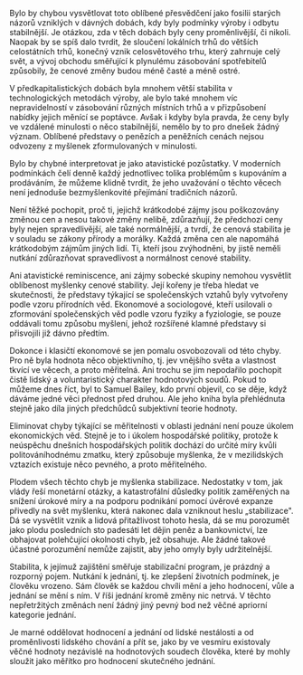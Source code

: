 Bylo by chybou vysvětlovat toto oblíbené přesvědčení jako fosilii starých názorů vzniklých v dávných dobách, kdy byly podmínky výroby i odbytu stabilnější. Je otázkou, zda v těch dobách byly ceny proměnlivější, či nikoli. Naopak by se spíš dalo tvrdit, že sloučení lokálních trhů do větších celostátních trhů, konečný vznik celosvětového trhu, který zahrnuje celý svět, a vývoj obchodu směřující k plynulému zásobování spotřebitelů způsobily, že cenové změny budou méně časté a méně ostré.

V předkapitalistických dobách byla mnohem větší stabilita v technologických metodách výroby, ale bylo také mnohem víc nepravidelností v zásobování různých místních trhů a v přizpůsobení nabídky jejich měnící se poptávce. Avšak i kdyby byla pravda, že ceny byly ve vzdálené minulosti o něco stabilnější, nemělo by to pro dnešek žádný význam. Oblíbené představy o penězích a peněžních cenách nejsou odvozeny z myšlenek zformulovaných v minulosti.

Bylo by chybné interpretovat je jako atavistické pozůstatky. V moderních podmínkách čelí denně každý jednotlivec tolika problémům s kupováním a prodáváním, že můžeme klidně tvrdit, že jeho uvažování o těchto věcech není jednoduše bezmyšlenkovité přejímání tradičních názorů.

Není těžké pochopit, proč ti, jejichž krátkodobé zájmy jsou poškozovány změnou cen a nesou takové změny nelibě, zdůrazňují, že předchozí ceny byly nejen spravedlivější, ale také normálnější, a tvrdí, že cenová stabilita je v souladu se zákony přírody a morálky. Každá změna cen ale napomáhá krátkodobým zájmům jiných lidí. Ti, kteří jsou zvýhodněni, by jistě neměli nutkání zdůrazňovat spravedlivost a normálnost cenové stability.

Ani atavistické reminiscence, ani zájmy sobecké skupiny nemohou vysvětlit oblíbenost myšlenky cenové stability. Její kořeny je třeba hledat ve skutečnosti, že představy týkající se společenských vztahů byly vytvořeny podle vzoru přírodních věd. Ekonomové a sociologové, kteří usilovali o zformování společenských věd podle vzoru fyziky a fyziologie, se pouze oddávali tomu způsobu myšlení, jehož rozšířené klamné představy si přisvojili již dávno předtím.

Dokonce i klasičtí ekonomové se jen pomalu osvobozovali od této chyby. Pro ně byla hodnota něco objektivního, tj. jev vnějšího světa a vlastnost tkvící ve věcech, a proto měřitelná. Ani trochu se jim nepodařilo pochopit čistě lidský a voluntaristický charakter hodnotových soudů. Pokud to můžeme dnes říct, byl to Samuel Bailey, kdo první objevil, co se děje, když dáváme jedné věci přednost před druhou. Ale jeho kniha byla přehlédnuta stejně jako díla jiných předchůdců subjektivní teorie hodnoty.

Eliminovat chyby týkající se měřitelnosti v oblasti jednání není pouze úkolem ekonomických věd. Stejně je to i úkolem hospodářské politiky, protože k neúspěchu dnešních hospodářských politik dochází do určité míry kvůli politováníhodnému zmatku, který způsobuje myšlenka, že v mezilidských vztazích existuje něco pevného, a proto měřitelného.

Plodem všech těchto chyb je myšlenka stabilizace. Nedostatky v tom, jak vlády řeší monetární otázky, a katastrofální důsledky politik zaměřených na snížení úrokové míry a na podporu podnikání pomocí úvěrové expanze přivedly na svět myšlenku, která nakonec dala vzniknout heslu „stabilizace". Dá se vysvětlit vznik a lidová přitažlivost tohoto hesla, dá se mu porozumět jako plodu posledních sto padesáti let dějin peněz a bankovnictví, lze obhajovat polehčující okolnosti chyb, jež obsahuje. Ale žádné takové účastné porozumění nemůže zajistit, aby jeho omyly byly udržitelnější.

Stabilita, k jejímuž zajištění směřuje stabilizační program, je prázdný a rozporný pojem. Nutkání k jednání, tj. ke zlepšení životních podmínek, je člověku vrozeno. Sám člověk se každou chvíli mění a jeho hodnocení, vůle a jednání se mění s ním. V říši jednání kromě změny nic netrvá. V těchto nepřetržitých změnách není žádný jiný pevný bod než věčné apriorní kategorie jednání.

Je marné oddělovat hodnocení a jednání od lidské nestálosti a od proměnlivosti lidského chování a přít se, jako by ve vesmíru existovaly věčné hodnoty nezávislé na hodnotových soudech člověka, které by mohly sloužit jako měřítko pro hodnocení skutečného jednání.